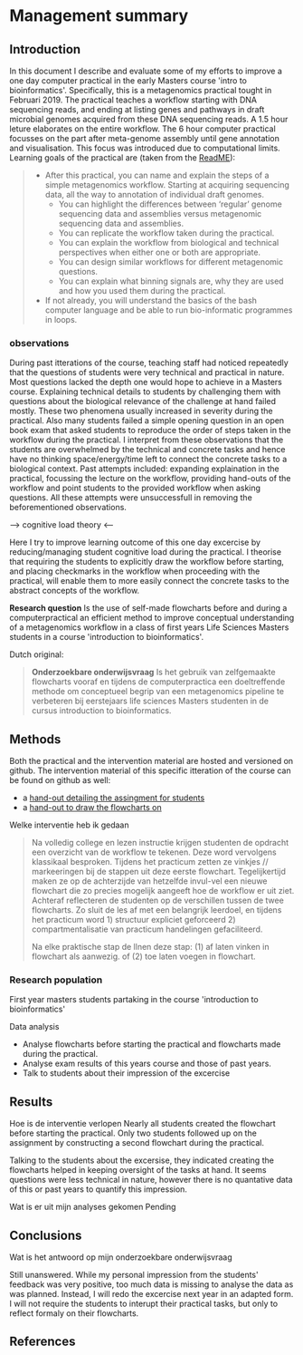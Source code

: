 # Management summary

## Introduction
In this document I describe and evaluate some of my efforts to improve a one day computer practical in the early Masters course 'intro to bioinformatics'. 
Specifically, this is a metagenomics practical tought in Februari 2019.
The practical teaches a workflow starting with DNA sequencing reads, and ending at listing genes and pathways in draft microbial genomes acquired from these DNA sequencing reads.
A 1.5 hour leture elaborates on the entire workflow. 
The 6 hour computer practical focusses on the part after meta-genome assembly until gene annotation and visualisation. 
This focus was introduced due to computational limits.
Learning goals of the practical are (taken from the [ReadME](https://github.com/lauralwd/metagenomicspractical/blob/master/README.md)): 
> * After this practical, you can name and explain the steps of a simple metagenomics workflow. Starting at acquiring sequencing data, all the way to annotation of individual draft genomes.
>   * You can highlight the differences between ‘regular’ genome sequencing data and assemblies versus metagenomic sequencing data and assemblies.
>   * You can replicate the workflow taken during the practical.
>   * You can explain the workflow from biological and technical perspectives when either one or both are appropriate. 
>   * You can design similar workflows for different metagenomic questions.
>   * You can explain what binning signals are, why they are used and how you used them during the practical.
> * If not already, you will understand the basics of the bash computer language and be able to run bio-informatic programmes in loops.

### observations
During past itterations of the course, teaching staff had noticed repeatedly that the questions of students were very technical and practical in nature. 
Most questions lacked the depth one would hope to achieve in a Masters course.
Explaining technical details to students by challenging them with questions about the biological relevance of the challenge at hand failed mostly. 
These two phenomena usually increased in severity during the practical. 
Also many students failed a simple opening question in an open book exam that asked students to reproduce the order of steps taken in the workflow during the practical. 
I interpret from these observations that the students are overwhelmed by the technical and concrete tasks and hence have no thinking space/energy/time left to connect the concrete tasks to a biological context. 
Past attempts included: expanding explaination in the practical, focussing the lecture on the workflow, providing hand-outs of the workflow and point students to the provided workflow when asking questions. 
All these attempts were unsuccessfull in removing the beforementioned observations.

--> cognitive load theory <-- 

Here I try to improve learning outcome of this one day excercise by reducing/managing student cognitive load during the practical. 
I theorise that requiring the students to explicitly draw the workflow before starting, and placing checkmarks in the workflow when proceeding with the practical, will enable them to more easily connect the concrete tasks to the abstract concepts of the workflow.

**Research question** 
Is the use of self-made flowcharts before and during a computerpractical an efficient method to improve conceptual understanding of a metagenomics workflow in a class of first years Life Sciences Masters students in a course 'introduction to bioinformatics'.

Dutch original:
>**Onderzoekbare onderwijsvraag**
>Is het gebruik van zelfgemaakte flowcharts vooraf en tijdens de computerpractica een doeltreffende methode om conceptueel begrip van een metagenomics pipeline te verbeteren bij eerstejaars life sciences Masters studenten in de cursus introduction to bioinformatics.

## Methods

Both the practical and the intervention material are hosted and versioned on github.
The intervention material of this specific itteration of the course can be found on github as well:
* a [hand-out detailing the assingment for students](https://github.com/lauralwd/metagenomicspractical/blob/8d7ff3000841746393bbdca85cb82fa94fa48e42/docs/assignment_flowchart.md) 
* a [hand-out to draw the flowcharts on](https://github.com/lauralwd/metagenomicspractical/blob/8d7ff3000841746393bbdca85cb82fa94fa48e42/docs/fill-in_flowchart.pdf)

Welke interventie heb ik gedaan

>Na volledig college en lezen instructie krijgen studenten de opdracht een overzicht van de workflow te tekenen. Deze word vervolgens klassikaal besproken. Tijdens het practicum zetten ze vinkjes // markeeringen bij de stappen uit deze eerste flowchart. Tegelijkertijd maken ze op de achterzijde van hetzelfde invul-vel een nieuwe flowchart die zo precies mogelijk aangeeft hoe de workflow er uit ziet. Achteraf reflecteren de studenten op de verschillen tussen de twee flowcharts. Zo sluit de les af met een belangrijk leerdoel, en tijdens het practicum word 1) structuur expliciet geforceerd 2) compartmentalisatie van practicum handelingen gefaciliteerd.
>
> Na elke praktische stap de llnen deze stap: (1) af laten vinken in flowchart als aanwezig. of (2) toe laten voegen in flowchart.

### Research population
First year masters students partaking in the course 'introduction to bioinformatics'

Data analysis
* Analyse flowcharts before starting the practical and flowcharts made during the practical.
* Analyse exam results of this years course and those of past years.
* Talk to students about their impression of the excercise

## Results

Hoe is de interventie verlopen
Nearly all students created the flowchart before starting the practical. Only two students followed up on the assignment by constructing a second flowchart during the practical.

Talking to the students about the excersise, they indicated creating the flowcharts helped in keeping oversight of the tasks at hand. It seems questions were less technical in nature, however there is no quantative data of this or past years to quantify this impression.

Wat is er uit mijn analyses gekomen
Pending

## Conclusions

Wat is het antwoord op mijn onderzoekbare onderwijsvraag

Still unanswered. While my personal impression from the students' feedback was very positive, too much data is missing to analyse the data as was planned. Instead, I will redo the excercise next year in an adapted form. I will not require the students to interupt their practical tasks, but only to reflect formaly on their flowcharts.

## References
